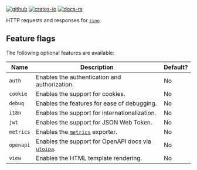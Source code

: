 [![github]](https://github.com/zino-rs/zino)
[![crates-io]](https://crates.io/crates/zino-http)
[![docs-rs]](https://docs.rs/zino-http)

[github]: https://img.shields.io/badge/github-8da0cb?labelColor=555555&logo=github
[crates-io]: https://img.shields.io/badge/crates.io-fc8d62?labelColor=555555&logo=rust
[docs-rs]: https://img.shields.io/badge/docs.rs-66c2a5?labelColor=555555&logo=docs.rs

HTTP requests and responses for [`zino`].

[`zino`]: https://github.com/zino-rs/zino

## Feature flags

The following optional features are available:

| Name                 | Description                                            | Default? |
|----------------------|--------------------------------------------------------|----------|
| `auth`               | Enables the authentication and authorization.          | No       |
| `cookie`             | Enables the support for cookies.                       | No       |
| `debug`              | Enables the features for ease of debugging.            | No       |
| `i18n`               | Enables the support for internationalization.          | No       |
| `jwt`                | Enables the support for JSON Web Token.                | No       |
| `metrics`            | Enables the [`metrics`] exporter.                      | No       |
| `openapi`            | Enables the support for OpenAPI docs via [`utoipa`].   | No       |
| `view`               | Enables the HTML template rendering.                   | No       |

[`metrics`]: https://crates.io/crates/metrics
[`utoipa`]: https://crates.io/crates/utoipa
